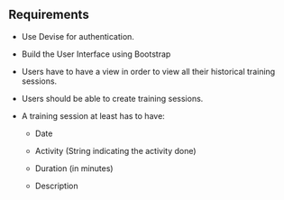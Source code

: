 ## Requirements

- Use Devise for authentication.

- Build the User Interface using Bootstrap

- Users have to have a view in order to view all their historical training sessions.

- Users should be able to create training sessions.

- A training session at least has to have:

  - Date

  - Activity (String indicating the activity done)

  - Duration (in minutes)

  - Description
